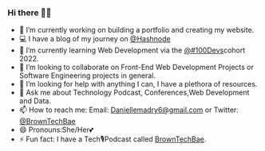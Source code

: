 ### Hi there ✋🏽


- 🔭 I’m currently working on building a portfolio and creating my website.
- 💻 I have a blog of my journey on [@Hashnode](https://browntechbae.hashnode.dev/)
- 🌱 I’m currently learning Web Development via the [@#100Devs](https://leonnoel.com/100devs/)cohort 2022.
- 👯 I’m looking to collaborate on Front-End Web Development Projects or Software Engineering projects in general.
- 🤔 I’m looking for help with anything I can, I have a plethora of resources.
- 💬 Ask me about Technology Podcast, Conferences,Web Development and Data.
- 📫 How to reach me: Email: Daniellemadry6@gmail.com or Twitter: [@BrownTechBae](https://twitter.com/browntechbae)
- 😄 Pronouns:She/Her💕
- ⚡ Fun fact: I have a Tech🎙Podcast called [BrownTechBae](https://anchor.fm/browntechbae). 
